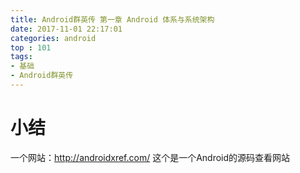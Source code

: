 ```yaml
---
title: Android群英传 第一章 Android 体系与系统架构
date: 2017-11-01 22:17:01
categories: android
top : 101
tags:
- 基础
- Android群英传
---
```


# 小结
一个网站：http://androidxref.com/  这个是一个Android的源码查看网站
